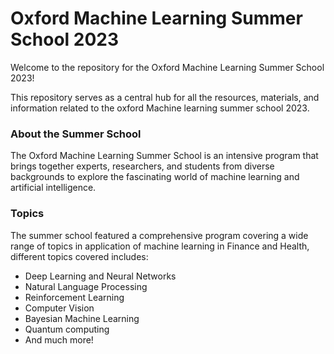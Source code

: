 # Oxford Machine Learning Summer School 2023

Welcome to the repository for the Oxford Machine Learning Summer School 2023! 

This repository serves as a central hub for all the resources, materials, and information related to the oxford Machine learning summer school 2023.

### About the Summer School

The Oxford Machine Learning Summer School is an intensive program that brings together experts, researchers, and students from diverse backgrounds to explore the fascinating world of machine learning and artificial intelligence. 

### Topics
The summer school featured a comprehensive program covering a wide range of topics in application of machine learning in Finance and Health, different topics covered includes:

- Deep Learning and Neural Networks
- Natural Language Processing
- Reinforcement Learning
- Computer Vision
- Bayesian Machine Learning
- Quantum computing
- And much more!






